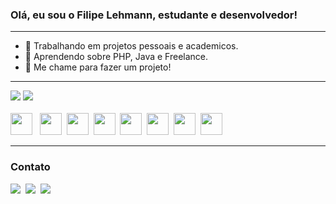 ### Olá, eu sou o Filipe Lehmann, estudante e desenvolvedor!

<!--
**LehmannPi/LehmannPi** is a ✨ _special_ ✨ repository because its `README.md` (this file) appears on your GitHub profile.

Here are some ideas to get you started:

- 🔭 I’m currently working on ...
- 🌱 I’m currently learning ...
- 👯 I’m looking to collaborate on ...
- 🤔 I’m looking for help with ...
- 💬 Ask me about ...
- 📫 How to reach me: ...
- 😄 Pronouns: ...
- ⚡ Fun fact: ...

USEFUL LINKS: https://shields.io/   https://github.com/simple-icons/simple-icons/blob/develop/slugs.md    https://github.com/anuraghazra/github-readme-stats    https://github.com/rafaballerini
-->
---

- 🔭 Trabalhando em projetos pessoais e academicos.
- 🌱 Aprendendo sobre PHP, Java e Freelance.
- 💬 Me chame para fazer um projeto!
---
<div>
  <img src="https://github-readme-stats.vercel.app/api?username=LehmannPi&show_icons=true&theme=monokai&hide=issues&count_private=true&line_height=29" />
  <img src="https://github-readme-stats.vercel.app/api/top-langs/?username=LehmannPi&theme=monokai&layout=compact&langs_count=7" />
</div>
<div style="display: inline-block"> <br>
  <img src="https://cdn.jsdelivr.net/gh/devicons/devicon/icons/javascript/javascript-original.svg" height="35"/> &nbsp
  <img src="https://cdn.jsdelivr.net/gh/devicons/devicon/icons/html5/html5-original.svg" height="35"/>&nbsp
  <img src="https://cdn.jsdelivr.net/gh/devicons/devicon/icons/css3/css3-original.svg" height="35"/>&nbsp
  <img src="https://cdn.jsdelivr.net/gh/devicons/devicon/icons/vuejs/vuejs-original.svg" height="35"/>&nbsp
  <img src="https://cdn.jsdelivr.net/gh/devicons/devicon/icons/python/python-original.svg" height="35"/>&nbsp
  <img src="https://cdn.jsdelivr.net/gh/devicons/devicon/icons/java/java-original.svg" height="35"/>&nbsp
  <img src="https://cdn.jsdelivr.net/gh/devicons/devicon/icons/wordpress/wordpress-plain.svg" height="35"/>&nbsp
  <img src="https://cdn.jsdelivr.net/gh/devicons/devicon/icons/postgresql/postgresql-original.svg" height="35"/>&nbsp
</div>

---
### Contato
<div><img src="https://img.shields.io/badge/Whatsapp-(33)991590880-brightgreen?style=for-the-badge&logo=whatsapp"  />&nbsp
  <img src="https://img.shields.io/badge/email-filipelehmannp%40gmail.com-red?style=for-the-badge&logo=gmail" />&nbsp
  <a href="https://www.linkedin.com/in/filipe-lehmann-pereira/"> <img src="https://img.shields.io/badge/LinkedIn-Filipe%20Lehmann%20Pereira-blue?style=for-the-badge&logo=linkedin" /></a>
</div>
